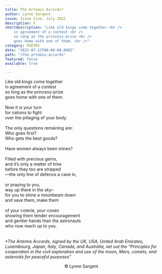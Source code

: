 ```yaml
---
title: The Artemis Accords*
author: Lynne Sargent
issue: Issue Five, July 2022
description: X
shortdescription: "Like old kings come together <br />
    in agreement of a contest <br />
    so long as the princess-prize <br />
    goes home with one of them. <br />"
category: POETRY
date: "2022-07-13T00:08:00.000Z"
path: "/the-artemis-accords"
featured: false
available: true

---
```


Like old kings come together <br />
in agreement of a contest <br />
so long as the princess-prize <br />
goes home with one of them. <br />
<br />
Now it is your turn <br />
for nations to fight <br />
over the pillaging of your body. <br />
<br />
The only questions remaining are: <br />
Who goes first? <br />
Who gets the best goods? <br />
<br />
Have women always been mines? <br />
<br />
Filled with precious gems, <br />
and it’s only a matter of time <br />
before they too are stripped <br />
—the only line of defence a cave in, <br />
<br />
or praying to you, <br />
way up there in the sky– <br />
for you to shine a moonbeam down <br />
and save them, make them <br />
<br />
of your coterie, your coven <br />
showing them tender encouragement <br />
and gentler hands than the astronauts <br />
who now reach up to you. <br />
<br />
<br />
<em>*The Artemis Accords, signed by the UK, USA, United Arab Emirates, Luxembourg, Japan, Italy, Canada, and Australia, set out the “Principles for cooperation in the civil exploration and use of the moon, Mars, comets, and asteroids for peaceful purposes”</em>



<p style="text-align: center;">© Lynne Sargent</p>